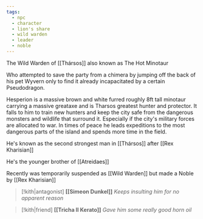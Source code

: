 ```yaml
---
tags:
  - npc
  - character
  - lion's share
  - wild warden
  - leader
  - noble
---
```



The Wild Warden of [[Thársos]] also known as The Hot Minotaur

Who attempted to save the party from a chimera by jumping off the back of his pet Wyvern only to find it already incapacitated by a certain Pseudodragon.

Hesperion is a massive brown and white furred roughly 8ft tall minotaur carrying a massive greataxe and is Tharsos greatest hunter and protector. It falls to him to train new hunters and keep the city safe from the dangerous monsters and wildlife that surround it. Especially if the city's military forces are allocated to war. In times of peace he leads expeditions to the most dangerous parts of the island and spends more time in the field.

He's known as the second strongest man in [[Thársos]] after [[Rex Kharisian]]

He's the younger brother of [[Atreidaes]]

Recently was temporarily suspended as [[Wild Warden]] but made a Noble by [[Rex Kharisian]]

>[!kith|antagonist] **[[Simeon Dunkel]]** _Keeps insulting him for no apparent reason_

>[!kith|friend] **[[Tricha II Kerato]]** _Gave him some really good horn oil_


